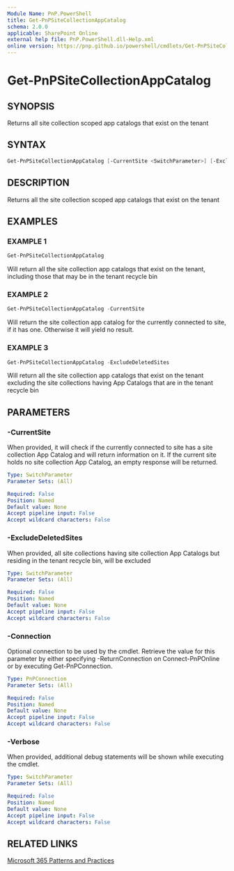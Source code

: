 ```yaml
---
Module Name: PnP.PowerShell
title: Get-PnPSiteCollectionAppCatalog
schema: 2.0.0
applicable: SharePoint Online
external help file: PnP.PowerShell.dll-Help.xml
online version: https://pnp.github.io/powershell/cmdlets/Get-PnPSiteCollectionAppCatalog.html
---
```

 
# Get-PnPSiteCollectionAppCatalog

## SYNOPSIS
Returns all site collection scoped app catalogs that exist on the tenant

## SYNTAX

```powershell
Get-PnPSiteCollectionAppCatalog [-CurrentSite <SwitchParameter>] [-ExcludeDeletedSites <SwitchParameter>] [-Connection <PnPConnection>] [-Verbose] 
```

## DESCRIPTION
Returns all the site collection scoped app catalogs that exist on the tenant

## EXAMPLES

### EXAMPLE 1
```powershell
Get-PnPSiteCollectionAppCatalog
```
Will return all the site collection app catalogs that exist on the tenant, including those that may be in the tenant recycle bin

### EXAMPLE 2
```powershell
Get-PnPSiteCollectionAppCatalog -CurrentSite
```
Will return the site collection app catalog for the currently connected to site, if it has one. Otherwise it will yield no result.

### EXAMPLE 3
```powershell
Get-PnPSiteCollectionAppCatalog -ExcludeDeletedSites
```
Will return all the site collection app catalogs that exist on the tenant excluding the site collections having App Catalogs that are in the tenant recycle bin

## PARAMETERS

### -CurrentSite
When provided, it will check if the currently connected to site has a site collection App Catalog and will return information on it. If the current site holds no site collection App Catalog, an empty response will be returned.

```yaml
Type: SwitchParameter
Parameter Sets: (All)

Required: False
Position: Named
Default value: None
Accept pipeline input: False
Accept wildcard characters: False
```

### -ExcludeDeletedSites
When provided, all site collections having site collection App Catalogs but residing in the tenant recycle bin, will be excluded

```yaml
Type: SwitchParameter
Parameter Sets: (All)

Required: False
Position: Named
Default value: None
Accept pipeline input: False
Accept wildcard characters: False
```

### -Connection
Optional connection to be used by the cmdlet. Retrieve the value for this parameter by either specifying -ReturnConnection on Connect-PnPOnline or by executing Get-PnPConnection.

```yaml
Type: PnPConnection
Parameter Sets: (All)

Required: False
Position: Named
Default value: None
Accept pipeline input: False
Accept wildcard characters: False
```

### -Verbose
When provided, additional debug statements will be shown while executing the cmdlet.

```yaml
Type: SwitchParameter
Parameter Sets: (All)

Required: False
Position: Named
Default value: None
Accept pipeline input: False
Accept wildcard characters: False
```

## RELATED LINKS

[Microsoft 365 Patterns and Practices](https://aka.ms/m365pnp)